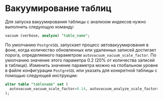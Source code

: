# Вакуумирование таблиц



Для запуска вакуумирования таблицы с анализом индексов нужно выполнить следующую команду:

```sql
vacuum (verbose, analyze) "table_name";
```

По умолчанию `PostgreSQL` запускает процесс автовакуумирования в фоне, когда количество обновленных или удаленных записей достигает порога, определяемого параметром `autovacuum_vacuum_scale_factor`. По умолчанию значение этого параметра 0.2 (20% от количества записей в таблице). Изменить значение параметра можно на глобальном уровне в файле конфигурации `PostgreSQL` или указать для конкретной таблицы с помощью следующей инструкции:

```sql
alter table "tablename" set (
  autovacuum_vacuum_scale_factor=0.14, autovacuum_analyze_scale_factor=0.13
);
```
